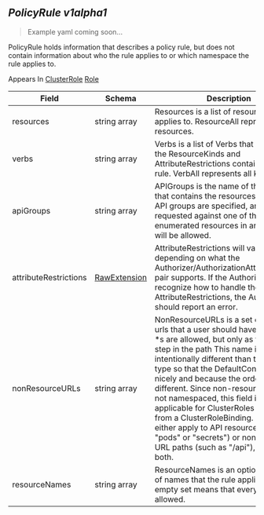 ## *PolicyRule v1alpha1*

> Example yaml coming soon...



PolicyRule holds information that describes a policy rule, but does not contain information about who the rule applies to or which namespace the rule applies to.

<aside class="notice">
Appears In  <a href="#clusterrole-v1alpha1">ClusterRole</a>  <a href="#role-v1alpha1">Role</a> </aside>

Field        | Schema     | Description
------------ | ---------- | -----------
resources | string array | Resources is a list of resources this rule applies to.  ResourceAll represents all resources.
verbs | string array | Verbs is a list of Verbs that apply to ALL the ResourceKinds and AttributeRestrictions contained in this rule.  VerbAll represents all kinds.
apiGroups | string array | APIGroups is the name of the APIGroup that contains the resources.  If multiple API groups are specified, any action requested against one of the enumerated resources in any API group will be allowed.
attributeRestrictions | [RawExtension](#rawextension-runtime) | AttributeRestrictions will vary depending on what the Authorizer/AuthorizationAttributeBuilder pair supports. If the Authorizer does not recognize how to handle the AttributeRestrictions, the Authorizer should report an error.
nonResourceURLs | string array | NonResourceURLs is a set of partial urls that a user should have access to.  *s are allowed, but only as the full, final step in the path This name is intentionally different than the internal type so that the DefaultConvert works nicely and because the ordering may be different. Since non-resource URLs are not namespaced, this field is only applicable for ClusterRoles referenced from a ClusterRoleBinding. Rules can either apply to API resources (such as "pods" or "secrets") or non-resource URL paths (such as "/api"),  but not both.
resourceNames | string array | ResourceNames is an optional white list of names that the rule applies to.  An empty set means that everything is allowed.

